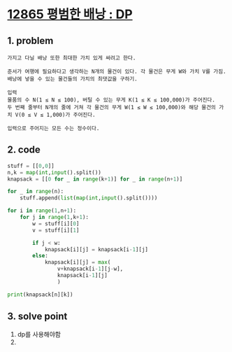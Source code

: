 # [12865 평범한 배낭 : DP](https://www.acmicpc.net/problem/12865)

## 1. problem

    가지고 다닐 배낭 또한 최대한 가치 있게 싸려고 한다.

    준서가 여행에 필요하다고 생각하는 N개의 물건이 있다. 각 물건은 무게 W와 가치 V를 가짐. 배낭에 넣을 수 있는 물건들의 가치의 최댓값을 구하기.

    입력
    물품의 수 N(1 ≤ N ≤ 100), 버틸 수 있는 무게 K(1 ≤ K ≤ 100,000)가 주어진다.
    두 번째 줄부터 N개의 줄에 거쳐 각 물건의 무게 W(1 ≤ W ≤ 100,000)와 해당 물건의 가치 V(0 ≤ V ≤ 1,000)가 주어진다.

    입력으로 주어지는 모든 수는 정수이다.

## 2. code

```python
stuff = [[0,0]]
n,k = map(int,input().split())
knapsack = [[0 for _ in range(k+1)] for _ in range(n+1)]

for _ in range(n):
    stuff.append(list(map(int,input().split())))

for i in range(1,n+1):
    for j in range(1,k+1):
        w = stuff[i][0]
        v = stuff[i][1]

        if j < w:
            knapsack[i][j] = knapsack[i-1][j]
        else:
            knapsack[i][j] = max(
                v+knapsack[i-1][j-w],
                knapsack[i-1][j]
                )

print(knapsack[n][k])
```

## 3. solve point

1. dp를 사용해야함
2.

